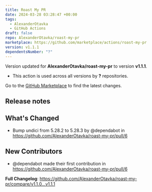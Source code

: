 ```yaml
---
title: Roast My PR
date: 2024-03-28 03:28:47 +00:00
tags:
  - AlexanderOtavka
  - GitHub Actions
draft: false
repo: AlexanderOtavka/roast-my-pr
marketplace: https://github.com/marketplace/actions/roast-my-pr
version: v1.1.1
dependentsNumber: "?"
---
```



Version updated for **AlexanderOtavka/roast-my-pr** to version **v1.1.1**.
- This action is used across all versions by **?** repositories.

Go to the [GitHub Marketplace](https://github.com/marketplace/actions/roast-my-pr) to find the latest changes.

## Release notes

## What's Changed
* Bump undici from 5.28.2 to 5.28.3 by @dependabot in https://github.com/AlexanderOtavka/roast-my-pr/pull/6

## New Contributors
* @dependabot made their first contribution in https://github.com/AlexanderOtavka/roast-my-pr/pull/6

**Full Changelog**: https://github.com/AlexanderOtavka/roast-my-pr/compare/v1.1.0...v1.1.1
